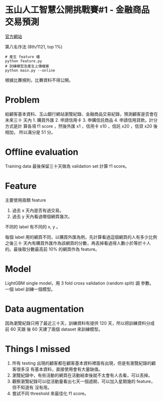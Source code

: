 玉山人工智慧公開挑戰賽#1 - 金融商品交易預測
======================================

[官方網站](https://tbrain.trendmicro.com.tw/Competitions/Details/5)

第八名作法 (8th/1121, top 1%)

```
# 產生 feature 檔
python feature.py
# 訓練模型及產生上傳檔案
python main.py --online
```

根據比賽規則，比賽資料不得公開。

Problem
========
給顧客基本資料、玉山銀行網站瀏覽紀錄、金融商品交易紀錄，預測顧客是否會在未來三十
天內 1. 購買外匯 2. 申請信用卡 3. 申購信託商品 4. 申請信用貸款。計分方式是計
算各項 f1 score ，然後外匯 x1 ，信用卡 x10 ，信託 x20 ，信貸 x20 後相加，
所以滿分是 51 分。

Offline evaluation
==================
Training data 最後保留三十天做為 validation set 計算 f1 score。

Feature
=======
主要使用兩類 feature
1. 過去 x 天內是否有過交易。
2. 過去 y 天內看過哪個網頁幾次。

不同的 label 有不同的 x, y 。

每個 label 用的網頁不同，以購買外匯為例，先計算看過這個網頁的人有多少比例之後三十
天內有購買外匯作為該網頁的分數，再丟掉看過得人數小於等於十人的。最後取分數最高前 10%
的網頁作為 feature。

Model
=====
LightGBM single model，用 3 fold cross validation (random split) 調
參數。一個 label 訓練一個模型。

Data augmentation
=================
因為瀏覽紀錄只用了最近三十天，訓練資料有提供 120 天，所以把訓練資料分成前 60 天跟
後 60 天建了兩個 dataset 來訓練模型。

Things I missed
===============
1. 所有 testing 出現的顧客都在顧客基本資料裡面有出現，但是有瀏覽紀錄的顧客很多沒
有基本資料，直接使用會有大量缺值。
2. 瀏覽紀錄中，有些活動的網頁在活動結束後就不太會有人去看，可以丟掉。
3. 觀察瀏覽紀錄可以從活動量看出七天一個週期，可以加入星期幾的 feature，但不知道有
沒有用。
4. 嘗試不同 threshold 來最佳化 f1 score。
